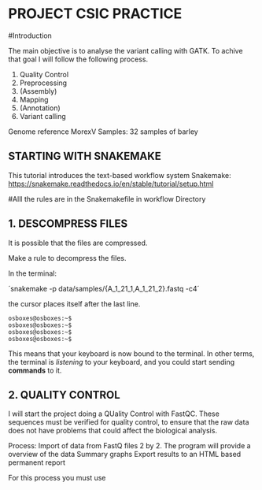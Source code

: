 # **PROJECT CSIC PRACTICE**

#Introduction

The main objective is to analyse the variant calling with GATK. To achive that goal I will follow the following process.

1. Quality Control
2. Preprocessing
3. (Assembly)
4. Mapping
5. (Annotation)
6. Variant calling


Genome reference MorexV
Samples: 32 samples of barley

## STARTING WITH SNAKEMAKE
This tutorial introduces the text-based workflow system Snakemake: https://snakemake.readthedocs.io/en/stable/tutorial/setup.html 

#Alll the rules are in the Snakemakefile in workflow Directory
## 1. DESCOMPRESS FILES
It is possible that the files are compressed.

Make a rule to decompress the files. 

In the terminal: 

´snakemake -p data/samples/{A_1_21_1,A_1_21_2}.fastq -c4´

the cursor places itself after the last line.

    osboxes@osboxes:~$
    osboxes@osboxes:~$
    osboxes@osboxes:~$
    osboxes@osboxes:~$

This means that your keyboard is now bound to the terminal. In other terms, the terminal is *listening* to your keyboard, and you could start sending **commands** to it.


## 2. QUALITY CONTROL

I will start the project doing a QUality Control with FastQC. These sequences must be verified for quality control, to ensure that the raw data does not have problems that could affect the biological analysis. 

Process:
  Import of data from FastQ files 2 by 2. 
  The program will provide a overview of the data
  Summary graphs
  Export results to an HTML based permanent report

  For this process you must use 
  
